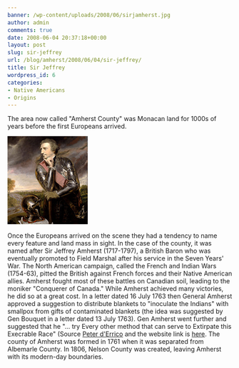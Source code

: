 ```yaml
---
banner: /wp-content/uploads/2008/06/sirjamherst.jpg
author: admin
comments: true
date: 2008-06-04 20:37:18+00:00
layout: post
slug: sir-jeffrey
url: /blog/amherst/2008/06/04/sir-jeffrey/
title: Sir Jeffrey
wordpress_id: 6
categories:
- Native Americans
- Origins
---
```


The area now called "Amherst County" was Monacan land for 1000s of years before the first Europeans arrived. 

![Sir Jeffrey Amherst, painted by Joshua Reynolds in 1765.](/wp-content/uploads/2008/06/sirjamherst.jpg)

Once the Europeans arrived on the scene they had a tendency to name every feature and land mass in sight. In the case of the county, it was named after Sir Jeffrey Amherst (1717-1797), a British Baron who was eventually promoted to Field Marshal after his service in the Seven Years' War. The North American campaign, called the French and Indian Wars (1754-63), pitted the British against French forces and their Native American allies. Amherst fought most of these battles on Canadian soil, leading to the moniker "Conquerer of Canada." While Amherst achieved many victories, he did so at a great cost. In a letter dated 16 July 1763 then General Amherst approved a suggestion to distribute blankets to "inoculate the Indians" with smallpox from gifts of contaminated blankets (the idea was suggested by Gen Bouquet in a letter dated 13 July 1763). Gen Amherst went further and suggested that he "... try Every other method that can serve to Extirpate this Execrable Race" (Source [Peter d'Errico](http://www.umass.edu/legal/derrico/) and the website link is [here](http://www.nativeweb.org/pages/legal/amherst/lord_jeff.html). The county of Amherst was formed in 1761 when it was separated from Albemarle County.  In 1806, Nelson County was created, leaving Amherst with its modern-day boundaries.
